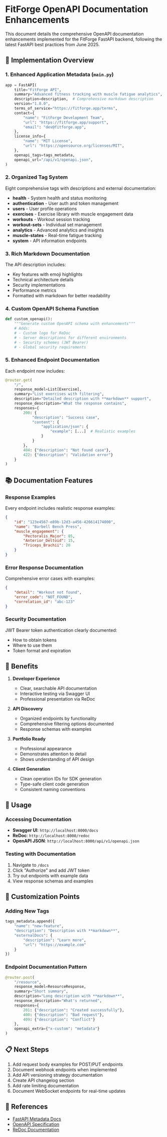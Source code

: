 # FitForge OpenAPI Documentation Enhancements

This document details the comprehensive OpenAPI documentation enhancements implemented for the FitForge FastAPI backend, following the latest FastAPI best practices from June 2025.

## 🎯 Implementation Overview

### 1. **Enhanced Application Metadata** (`main.py`)

```python
app = FastAPI(
    title="FitForge API",
    summary="Advanced fitness tracking with muscle fatigue analytics",
    description=description,  # Comprehensive markdown description
    version="1.0.0",
    terms_of_service="https://fitforge.app/terms",
    contact={
        "name": "FitForge Development Team",
        "url": "https://fitforge.app/support",
        "email": "dev@fitforge.app",
    },
    license_info={
        "name": "MIT License",
        "url": "https://opensource.org/licenses/MIT",
    },
    openapi_tags=tags_metadata,
    openapi_url="/api/v1/openapi.json",
)
```

### 2. **Organized Tag System**

Eight comprehensive tags with descriptions and external documentation:

- **health** - System health and status monitoring
- **authentication** - User auth and token management  
- **users** - User profile operations
- **exercises** - Exercise library with muscle engagement data
- **workouts** - Workout session tracking
- **workout-sets** - Individual set management
- **analytics** - Advanced analytics and insights
- **muscle-states** - Real-time fatigue tracking
- **system** - API information endpoints

### 3. **Rich Markdown Documentation**

The API description includes:
- Key features with emoji highlights
- Technical architecture details
- Security implementations
- Performance metrics
- Formatted with markdown for better readability

### 4. **Custom OpenAPI Schema Function**

```python
def custom_openapi():
    """Generate custom OpenAPI schema with enhancements"""
    # Adds:
    # - Custom logo for ReDoc
    # - Server descriptions for different environments
    # - Security schemes (JWT Bearer)
    # - Global security requirements
```

### 5. **Enhanced Endpoint Documentation**

Each endpoint now includes:

```python
@router.get(
    "/",
    response_model=List[Exercise],
    summary="List exercises with filtering",
    description="Detailed description with **markdown** support",
    response_description="What the response contains",
    responses={
        200: {
            "description": "Success case",
            "content": {
                "application/json": {
                    "example": [...]  # Realistic examples
                }
            }
        },
        404: {"description": "Not found case"},
        422: {"description": "Validation error"}
    }
)
```

## 📚 Documentation Features

### Response Examples

Every endpoint includes realistic response examples:

```json
{
    "id": "123e4567-e89b-12d3-a456-426614174000",
    "name": "Barbell Bench Press",
    "muscle_engagement": {
        "Pectoralis_Major": 85,
        "Anterior_Deltoid": 15,
        "Triceps_Brachii": 20
    }
}
```

### Error Response Documentation

Comprehensive error cases with examples:

```json
{
    "detail": "Workout not found",
    "error_code": "NOT_FOUND",
    "correlation_id": "abc-123"
}
```

### Security Documentation

JWT Bearer token authentication clearly documented:
- How to obtain tokens
- Where to use them
- Token format and expiration

## 🚀 Benefits

1. **Developer Experience**
   - Clear, searchable API documentation
   - Interactive testing via Swagger UI
   - Professional presentation via ReDoc

2. **API Discovery**
   - Organized endpoints by functionality
   - Comprehensive filtering options documented
   - Response schemas with examples

3. **Portfolio Ready**
   - Professional appearance
   - Demonstrates attention to detail
   - Shows understanding of API design

4. **Client Generation**
   - Clean operation IDs for SDK generation
   - Type-safe client code generation
   - Consistent naming conventions

## 🔧 Usage

### Accessing Documentation

- **Swagger UI**: `http://localhost:8000/docs`
- **ReDoc**: `http://localhost:8000/redoc`
- **OpenAPI JSON**: `http://localhost:8000/api/v1/openapi.json`

### Testing with Documentation

1. Navigate to `/docs`
2. Click "Authorize" and add JWT token
3. Try out endpoints with example data
4. View response schemas and examples

## 🎨 Customization Points

### Adding New Tags

```python
tags_metadata.append({
    "name": "new-feature",
    "description": "Description with **markdown**",
    "externalDocs": {
        "description": "Learn more",
        "url": "https://example.com"
    }
})
```

### Endpoint Documentation Pattern

```python
@router.post(
    "/resource",
    response_model=ResourceResponse,
    summary="Short summary",
    description="Long description with **markdown**",
    response_description="What's returned",
    responses={
        201: {"description": "Created successfully"},
        400: {"description": "Bad request"},
        409: {"description": "Conflict"}
    },
    openapi_extra={"x-custom": "metadata"}
)
```

## 📋 Next Steps

1. Add request body examples for POST/PUT endpoints
2. Document webhook endpoints when implemented
3. Add API versioning strategy documentation
4. Create API changelog section
5. Add rate limiting documentation
6. Document WebSocket endpoints for real-time updates

## 🔗 References

- [FastAPI Metadata Docs](https://fastapi.tiangolo.com/tutorial/metadata/)
- [OpenAPI Specification](https://spec.openapis.org/oas/latest.html)
- [ReDoc Documentation](https://github.com/Redocly/redoc)